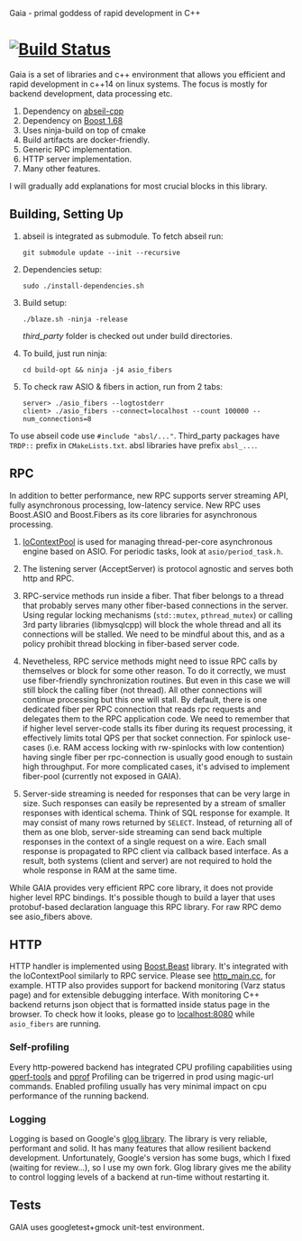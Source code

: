 Gaia - primal goddess of rapid development in C++

[![Build Status](https://travis-ci.org/romange/gaia.svg?branch=master)](https://travis-ci.org/romange/gaia)
=====

Gaia is a set of libraries and c++ environment that allows you efficient and rapid development
in c++14 on linux systems. The focus is mostly for backend development, data processing etc.


1. Dependency on [abseil-cpp](https://github.com/abseil/abseil-cpp/)
2. Dependency on [Boost 1.68](https://www.boost.org/doc/libs/1_68_0/doc/html/)
3. Uses ninja-build on top of cmake
4. Build artifacts are docker-friendly.
5. Generic RPC implementation.
6. HTTP server implementation.
7. Many other features.


I will gradually add explanations for most crucial blocks in this library.


## Building, Setting Up
1. abseil is integrated as submodule. To fetch abseil run:

       git submodule update --init --recursive
2. Dependencies setup:

       sudo ./install-dependencies.sh
3. Build setup:

       ./blaze.sh -ninja -release
   *third_party* folder is checked out under build directories.
4. To build, just run ninja:

       cd build-opt && ninja -j4 asio_fibers
5. To check raw ASIO & fibers in action, run from 2 tabs:

       server> ./asio_fibers --logtostderr
       client> ./asio_fibers --connect=localhost --count 100000 --num_connections=8

To use abseil code use `#include "absl/..."`.
Third_party packages have `TRDP::` prefix in `CMakeLists.txt`. absl libraries have prefix
`absl_...`.


## RPC

In addition to better performance, new RPC supports server streaming API, fully asynchronous
processing, low-latency service. New RPC uses Boost.ASIO and Boost.Fibers
as its core libraries for asynchronous processing.

1. [IoContextPool](https://github.com/romange/gaia/blob/master/util/asio/io_context_pool.h)
is used for managing thread-per-core asynchronous engine based on ASIO.
For periodic tasks, look at `asio/period_task.h`.
2. The listening server (AcceptServer) is protocol agnostic and serves both http and RPC.
3. RPC-service methods run inside a fiber. That fiber belongs to a thread that probably serves
many other fiber-based connections in the server. Using regular locking mechanisms
(`std::mutex`, `pthread_mutex`) or calling 3rd party libraries (libmysqlcpp) will block the whole thread and all its connections will be stalled. We need to be mindful about this, and as a policy prohibit thread blocking in fiber-based server code.
4. Nevetheless, RPC service methods might need to issue RPC calls by themselves or block for some other reason.
To do it correctly, we must use fiber-friendly synchronization routines. But even in this case we will still block the calling fiber (not thread). All other connections will continue processing but this one will stall. By default, there is one dedicated fiber per RPC connection that reads rpc requests and delegates them to the RPC application code. We need to remember that if higher level server-code stalls its fiber during its request processing, it effectively limits total QPS per that socket connection. For spinlock use-cases (i.e. RAM access locking with rw-spinlocks with low contention) having single fiber per rpc-connection is usually good enough to sustain high throughput. For more complicated cases, it's advised to implement fiber-pool (currently not exposed in GAIA).

5. Server-side streaming is needed for responses that can be very large in size. Such responses can easily be represented by
a stream of smaller responses with identical schema. Think of SQL response for example.
It may consist of many rows returned by `SELECT`. Instead, of returning all of them as one blob, server-side streaming can send back multiple responses in the context of a single request on a wire. Each small response is propagated to RPC client via callback based interface. As a result, both systems (client and server) are not required to hold the whole response in RAM at the same time.

While GAIA provides very efficient RPC core library, it does not provide higher level RPC bindings.
It's possible though to build a layer that uses protobuf-based declaration language this RPC library.
For raw RPC demo see asio_fibers above.

## HTTP
HTTP handler is implemented using [Boost.Beast](https://www.boost.org/doc/libs/1_68_0/libs/beast/doc/html/index.html) library.
It's integrated with the IoContextPool similarly to RPC service.
Please see [http_main.cc](https://github.com/romange/gaia/blob/master/util/http/http_main.cc), for example. HTTP also provides support for backend monitoring (Varz status page) and for extensible debugging interface. With monitoring C++ backend returns json object that is formatted inside status page in the browser. To check how it looks, please go to [localhost:8080](http://localhost:8080) while `asio_fibers` are running.


### Self-profiling
Every http-powered backend has integrated CPU profiling capabilities using [gperf-tools](https://github.com/gperftools/gperftools) and [pprof](https://github.com/google/pprof)
Profiling can be trigerred in prod using magic-url commands. Enabled profiling usually has very minimal impact
on cpu performance of the running backend.

### Logging
Logging is based on Google's [glog library](https://github.com/google/glog). The library is very reliable, performant and solid. It has many features that allow resilient backend development.
Unfortunately, Google's version has some bugs, which I fixed (waiting for review...), so I use my own fork. Glog library gives me the ability to control logging levels of a backend at run-time without restarting it.

## Tests
GAIA uses googletest+gmock unit-test environment.
